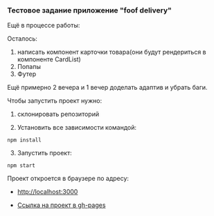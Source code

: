 ### Тестовое задание приложение "foof delivery"

Ещё в процессе работы:

Осталось:
1. написать компонент карточки товара(они будут рендериться в компоненте CardList)
2. Попапы 
3. Футер


Ещё примерно 2 вечера и 1 вечер доделать адаптив и убрать баги.

Чтобы запустить проект нужно:
1. cклонировать репозиторий

2. Установить все зависимости командой:

`npm install`

3. Запустить проект:

`npm start`

Проект откроется в браузере по адресу:

* [http://localhost:3000](http://localhost:3000)


 * [Ссылка на проект в gh-pages](https://romananurov.github.io/food-service/)




